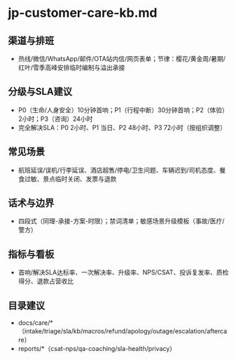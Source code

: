 # jp-customer-care-kb.md

## 渠道与排班

- 热线/微信/WhatsApp/邮件/OTA站内信/网页表单；节律：樱花/黄金周/暑期/红叶/雪季高峰安排临时编制与溢出承接

## 分级与SLA建议

- P0（生命/人身安全）10分钟首响；P1（行程中断）30分钟首响；P2（体验）2小时；P3（咨询）24小时
- 完全解决SLA：P0 2小时、P1 当日、P2 48小时、P3 72小时（按组织调整）

## 常见场景

- 航班延误/误机/行李延误、酒店超售/停电/卫生问题、车辆迟到/司机态度、餐食过敏、景点临时关闭、发票与退款

## 话术与边界

- 四段式（同理-承接-方案-时限）；禁词清单；敏感场景升级模板（事故/医疗/警方）

## 指标与看板

- 首响/解决SLA达标率、一次解决率、升级率、NPS/CSAT、投诉复发率、质检得分、退款占营收比

## 目录建议

- docs/care/\*（intake/triage/sla/kb/macros/refund/apology/outage/escalation/aftercare）
- reports/\*（csat-nps/qa-coaching/sla-health/privacy）
